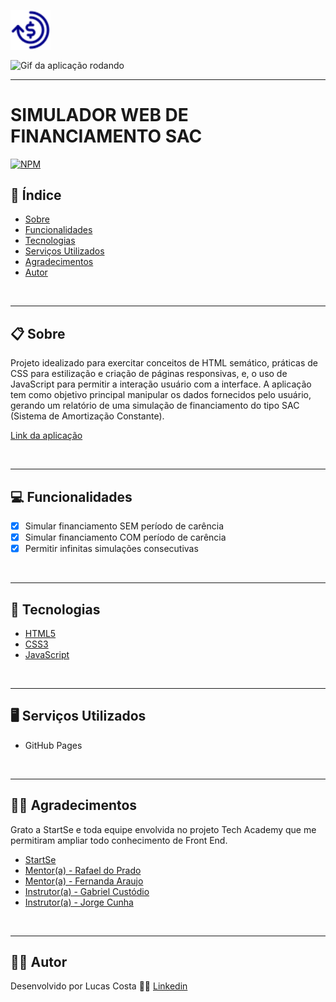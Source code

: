<img height="64em" align="center" alt="Logo da Aplicação" src="./src/README/logo_index.png"><br>
<!-- Gravar gif WEB-site em 1860x945 / Usar altura da <img> em 300em-->
<img height="300em" align="center" alt="Gif da aplicação rodando" src="./src/README/gif_index.gif">

---

# SIMULADOR WEB DE FINANCIAMENTO SAC
<!-- Licensa MIT do GitHub-->
[![NPM](https://img.shields.io/npm/l/react)](https://github.com/LucasCosta0117/Simulador-Financiamento/blob/main/LICENSE)

<!-- Índice para projetos maiores -->
## 📑 Índice
- [Sobre](#📋-sobre)
- [Funcionalidades](#💻-funcionalidades)
- [Tecnologias](#🔧-tecnologias)
- [Serviços Utilizados](#🖥-serviços-utilizados)
- [Agradecimentos](#🤝🏽-agradecimentos)
- [Autor](#✍🏽-autor)

<br>

---

<!-- Descrição incial do projeto -->
## 📋 Sobre 
Projeto idealizado para exercitar conceitos de HTML semático, práticas de CSS para estilização e criação de páginas responsivas, e, o uso de JavaScript para permitir a interação usuário com a interface. A aplicação tem como objetivo principal manipular os dados fornecidos pelo usuário, gerando um relatório de uma simulação de financiamento do tipo SAC (Sistema de Amortização Constante).

[Link da aplicação](https://lucascosta0117.github.io/Simulador-Financiamento/)

<br>

---

## 💻 Funcionalidades 
- [x] Simular financiamento SEM período de carência
- [x] Simular financiamento COM período de carência
- [x] Permitir infinitas simulações consecutivas

<br>

---

<!-- Inserir os links oficiais das tecnologias -->
## 🔧 Tecnologias 
- [HTML5](https://developer.mozilla.org/en-US/docs/Web/HTML)
- [CSS3](https://developer.mozilla.org/en-US/docs/Web/CSS)
- [JavaScript](https://developer.mozilla.org/en-US/docs/Web/JavaScript)

<br>

---

## 🖥 Serviços Utilizados
- GitHub Pages

<br>

---

## 🤝🏽 Agradecimentos
Grato a StartSe e toda equipe envolvida no projeto Tech Academy que me permitiram ampliar todo conhecimento de Front End.
* [StartSe](https://www.linkedin.com/school/startse/)
* [Mentor(a) - Rafael do Prado](https://www.linkedin.com/in/rprrafa/)
* [Mentor(a) - Fernanda Araujo](https://www.linkedin.com/in/feraraujo/)
* [Instrutor(a) - Gabriel Custódio](https://www.linkedin.com/in/gabrielcustodio21/)
* [Instrutor(a) - Jorge Cunha](https://www.linkedin.com/in/jorge-felipe-cunha/)

<br>

---

## ✍🏽 Autor
Desenvolvido por Lucas Costa 👊🏽 [Linkedin](https://www.linkedin.com/in/lucas-costa-5a14a8239/)

